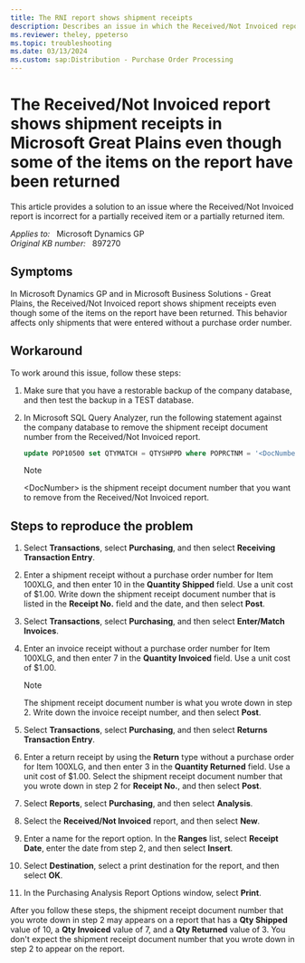```yaml
---
title: The RNI report shows shipment receipts
description: Describes an issue in which the Received/Not Invoiced report is incorrect for a partially received item or a partially returned item.
ms.reviewer: theley, ppeterso
ms.topic: troubleshooting
ms.date: 03/13/2024
ms.custom: sap:Distribution - Purchase Order Processing
---
```

# The Received/Not Invoiced report shows shipment receipts in Microsoft Great Plains even though some of the items on the report have been returned

This article provides a solution to an issue where the Received/Not Invoiced report is incorrect for a partially received item or a partially returned item.

_Applies to:_ &nbsp; Microsoft Dynamics GP  
_Original KB number:_ &nbsp; 897270

## Symptoms

In Microsoft Dynamics GP and in Microsoft Business Solutions - Great Plains, the Received/Not Invoiced report shows shipment receipts even though some of the items on the report have been returned. This behavior affects only shipments that were entered without a purchase order number.

## Workaround

To work around this issue, follow these steps:

1. Make sure that you have a restorable backup of the company database, and then test the backup in a TEST database.
2. In Microsoft SQL Query Analyzer, run the following statement against the company database to remove the shipment receipt document number from the Received/Not Invoiced report.

    ```sql
    update POP10500 set QTYMATCH = QTYSHPPD where POPRCTNM = '<DocNumber>'
    ```

    > [!NOTE]
    > \<DocNumber> is the shipment receipt document number that you want to remove from the Received/Not Invoiced report.

## Steps to reproduce the problem

1. Select **Transactions**, select **Purchasing**, and then select **Receiving Transaction Entry**.
2. Enter a shipment receipt without a purchase order number for Item 100XLG, and then enter 10 in the **Quantity Shipped** field. Use a unit cost of $1.00. Write down the shipment receipt document number that is listed in the **Receipt No.** field and the date, and then select **Post**.
3. Select **Transactions**, select **Purchasing**, and then select **Enter/Match Invoices**.
4. Enter an invoice receipt without a purchase order number for Item 100XLG, and then enter 7 in the **Quantity Invoiced** field. Use a unit cost of $1.00.

    > [!NOTE]
    > The shipment receipt document number is what you wrote down in step 2. Write down the invoice receipt number, and then select **Post**.
5. Select **Transactions**, select **Purchasing**, and then select **Returns Transaction Entry**.
6. Enter a return receipt by using the **Return** type without a purchase order for Item 100XLG, and then enter 3 in the **Quantity Returned** field. Use a unit cost of $1.00. Select the shipment receipt document number that you wrote down in step 2 for **Receipt No.**, and then select **Post**.
7. Select **Reports**, select **Purchasing**, and then select **Analysis**.
8. Select the **Received/Not Invoiced** report, and then select **New**.
9. Enter a name for the report option. In the **Ranges** list, select **Receipt Date**, enter the date from step 2, and then select **Insert**.
10. Select **Destination**, select a print destination for the report, and then select **OK**.
11. In the Purchasing Analysis Report Options window, select **Print**.

After you follow these steps, the shipment receipt document number that you wrote down in step 2 may appears on a report that has a **Qty Shipped** value of 10, a **Qty Invoiced** value of 7, and a **Qty Returned** value of 3. You don't expect the shipment receipt document number that you wrote down in step 2 to appear on the report.
